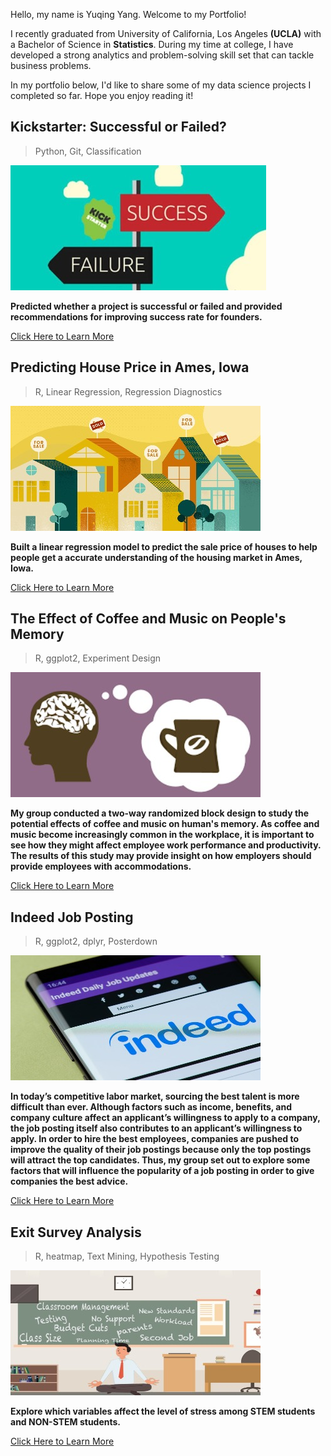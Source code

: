 Hello, my name is Yuqing Yang. Welcome to my Portfolio!

I recently graduated from University of California, Los Angeles **(UCLA)** with a Bachelor of Science in **Statistics**. During my time at college, I have developed a strong analytics and problem-solving skill set that can tackle business problems.

In my portfolio below, I'd like to share some of my data science projects I completed so far. Hope you enjoy reading it!

## Kickstarter: Successful or Failed?

> Python, 
> Git,
> Classification

![](/image/Kickstarter.jpg)


**Predicted whether a project is successful or failed and provided recommendations for improving success rate for founders.**

[Click Here to Learn More](https://github.com/yyuqing-42/Kickstarter-Classification)

## Predicting House Price in Ames, Iowa

> R,
> Linear Regression,
> Regression Diagnostics

![](/image/Housing.jpg)

**Built a linear regression model to predict the sale price of houses to help people get a accurate understanding of the housing market in Ames, Iowa.**

[Click Here to Learn More](https://github.com/yyuqing-42/Predicting-Housing-Prices)


## The Effect of Coffee and Music on People's Memory

> R, 
> ggplot2,
> Experiment Design

![](/images/coffee.jpg)

**My group conducted a two-way randomized block design to study the potential effects of coffee and music on human's memory. As coffee and music become increasingly common in the workplace, it is important to see how they might affect employee work performance and productivity. The results of this study may provide insight on how employers should provide employees with accommodations.**

[Click Here to Learn More](https://github.com/yyuqing-42/The-Effects-of-Coffee-and-Music-on-Human-s-memory-)

## Indeed Job Posting

> R,
> ggplot2,
> dplyr,
> Posterdown

![](/images/indeed.jpg)

**In today’s competitive labor market, sourcing the best talent is more difficult than ever. Although factors such as income, benefits, and company culture affect an applicant’s willingness to apply to a company, the job posting itself also contributes to an applicant’s willingness to apply. In order to hire the best employees, companies are pushed to improve the quality of their job postings because only the top postings will attract the top candidates. Thus, my group set out to explore some factors that will influence the popularity of a job posting in order to give companies the best advice.**

[Click Here to Learn More](https://github.com/yyuqing-42/Indeed-Job-Posting)


## Exit Survey Analysis

> R, 
> heatmap,
> Text Mining,
> Hypothesis Testing

![](/images/stress.jpg)

**Explore which variables affect the level of stress among STEM students and NON-STEM students.**

[Click Here to Learn More](https://github.com/yyuqing-42/STATS-141SL-STEM-Survey-Analysis)
